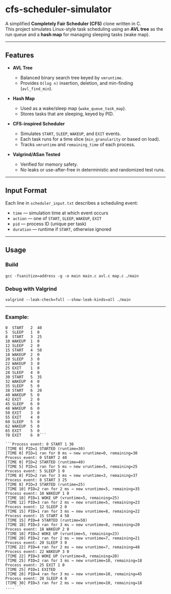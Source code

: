 #  cfs-scheduler-simulator

A simplified **Completely Fair Scheduler (CFS)** clone written in C.  
This project simulates Linux-style task scheduling using an **AVL tree** as the run queue and a **hash map** for managing sleeping tasks (wake map).

---

##  Features

- **AVL Tree**  
  - Balanced binary search tree keyed by `vmruntime`.  
  - Provides `O(log n)` insertion, deletion, and min-finding (`avl_find_min`).

- **Hash Map**  
  - Used as a wake/sleep map (`wake_queue_task_map`).  
  - Stores tasks that are sleeping, keyed by PID.

- **CFS-inspired Scheduler**  
  - Simulates `START`, `SLEEP`, `WAKEUP`, and `EXIT` events.  
  - Each task runs for a time slice (`min_granularity` or based on load).  
  - Tracks `vmruntime` and `remaining_time` of each process.

- **Valgrind/ASan Tested**  
  - Verified for memory safety.  
  - No leaks or use-after-free in deterministic and randomized test runs.

---

##  Input Format

Each line in `scheduler_input.txt` describes a scheduling event:


- `time` — simulation time at which event occurs  
- `action` — one of `START`, `SLEEP`, `WAKEUP`, `EXIT`  
- `pid` — process ID (unique per task)  
- `duration` — runtime if `START`, otherwise ignored  

---

##  Usage

### Build

`gcc -fsanitize=address -g -o main main.c avl.c map.c`
`./main`

### Debug with Valgrind

`valgrind --leak-check=full --show-leak-kinds=all ./main`

---

### Example:

```0  START   1  30
0  START   2  40
5  SLEEP   1  0
8  START   3  25
10 WAKEUP  1  0
12 SLEEP   2  0
15 START   4  50
18 WAKEUP  2  0
20 SLEEP   3  0
22 WAKEUP  3  0
25 EXIT    1  0
28 SLEEP   4  0
30 START   5  35
32 WAKEUP  4  0
35 SLEEP   5  0
38 START   6  20
40 WAKEUP  5  0
42 EXIT    2  0
45 SLEEP   6  0
48 WAKEUP  6  0
50 EXIT    3  0
55 EXIT    4  0
60 SLEEP   5  0
62 WAKEUP  5  0
65 EXIT    5  0
70 EXIT    6  0```

```Process event: 0 START 1 30
[TIME 0] PID=1 STARTED (runtime=30)
[TIME 0] PID=1 ran for 0 ms → new vruntime=0, remaining=30
Process event: 0 START 2 40
[TIME 0] PID=2 STARTED (runtime=40)
[TIME 5] PID=1 ran for 5 ms → new vruntime=5, remaining=25
Process event: 5 SLEEP 1 0
[TIME 8] PID=2 ran for 3 ms → new vruntime=3, remaining=37
Process event: 8 START 3 25
[TIME 8] PID=3 STARTED (runtime=25)
[TIME 10] PID=2 ran for 2 ms → new vruntime=5, remaining=35
Process event: 10 WAKEUP 1 0
[TIME 10] PID=1 WOKE UP (vruntime=5, remaining=25)
[TIME 12] PID=3 ran for 2 ms → new vruntime=5, remaining=23
Process event: 12 SLEEP 2 0
[TIME 15] PID=1 ran for 3 ms → new vruntime=8, remaining=22
Process event: 15 START 4 50
[TIME 15] PID=4 STARTED (runtime=50)
[TIME 18] PID=3 ran for 3 ms → new vruntime=8, remaining=20
Process event: 18 WAKEUP 2 0
[TIME 18] PID=2 WOKE UP (vruntime=5, remaining=23)
[TIME 20] PID=2 ran for 2 ms → new vruntime=7, remaining=21
Process event: 20 SLEEP 3 0
[TIME 22] PID=4 ran for 2 ms → new vruntime=7, remaining=48
Process event: 22 WAKEUP 3 0
[TIME 22] PID=3 WOKE UP (vruntime=8, remaining=20)
[TIME 25] PID=2 ran for 3 ms → new vruntime=10, remaining=18
Process event: 25 EXIT 1 0
[TIME 25] PID=1 EXITED
[TIME 28] PID=4 ran for 3 ms → new vruntime=10, remaining=45
Process event: 28 SLEEP 4 0
[TIME 30] PID=3 ran for 2 ms → new vruntime=10, remaining=18
....```
